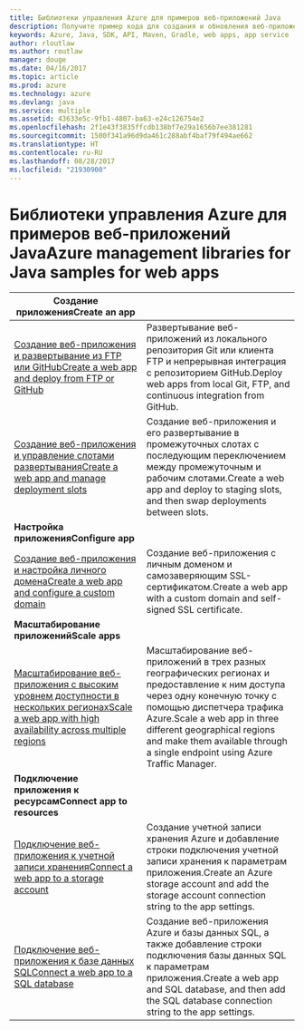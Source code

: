 ```yaml
---
title: Библиотеки управления Azure для примеров веб-приложений Java
description: Получите пример кода для создания и обновления веб-приложений Azure, размещенных в службе приложений, используя библиотеки управления Azure для Java.
keywords: Azure, Java, SDK, API, Maven, Gradle, web apps, app service
author: rloutlaw
ms.author: routlaw
manager: douge
ms.date: 04/16/2017
ms.topic: article
ms.prod: azure
ms.technology: azure
ms.devlang: java
ms.service: multiple
ms.assetid: 43633e5c-9fb1-4807-ba63-e24c126754e2
ms.openlocfilehash: 2f1e43f3835ffcdb138bf7e29a1656b7ee381281
ms.sourcegitcommit: 1500f341a96d9da461c288abf4baf79f494ae662
ms.translationtype: HT
ms.contentlocale: ru-RU
ms.lasthandoff: 08/28/2017
ms.locfileid: "21930900"
---
```

# <a name="azure-management-libraries-for-java-samples-for-web-apps"></a><span data-ttu-id="b47c1-104">Библиотеки управления Azure для примеров веб-приложений Java</span><span class="sxs-lookup"><span data-stu-id="b47c1-104">Azure management libraries for Java samples for web apps</span></span>

| <span data-ttu-id="b47c1-105">**Создание приложения**</span><span class="sxs-lookup"><span data-stu-id="b47c1-105">**Create an app**</span></span> ||
|---|---|
| <span data-ttu-id="b47c1-106">[Создание веб-приложения и развертывание из FTP или GitHub][1]</span><span class="sxs-lookup"><span data-stu-id="b47c1-106">[Create a web app and deploy from FTP or GitHub][1]</span></span> | <span data-ttu-id="b47c1-107">Развертывание веб-приложений из локального репозитория Git или клиента FTP и непрерывная интеграция с репозиторием GitHub.</span><span class="sxs-lookup"><span data-stu-id="b47c1-107">Deploy web apps from local Git, FTP, and continuous integration from GitHub.</span></span> |
| <span data-ttu-id="b47c1-108">[Создание веб-приложения и управление слотами развертывания][2]</span><span class="sxs-lookup"><span data-stu-id="b47c1-108">[Create a web app and manage deployment slots][2]</span></span> | <span data-ttu-id="b47c1-109">Создание веб-приложения и его развертывание в промежуточных слотах с последующим переключением между промежуточным и рабочим слотами.</span><span class="sxs-lookup"><span data-stu-id="b47c1-109">Create a web app and deploy to staging slots, and then swap deployments between slots.</span></span> |
| <span data-ttu-id="b47c1-110">**Настройка приложения**</span><span class="sxs-lookup"><span data-stu-id="b47c1-110">**Configure app**</span></span> ||
| <span data-ttu-id="b47c1-111">[Создание веб-приложения и настройка личного домена][3]</span><span class="sxs-lookup"><span data-stu-id="b47c1-111">[Create a web app and configure a custom domain][3]</span></span> | <span data-ttu-id="b47c1-112">Создание веб-приложения с личным доменом и самозаверяющим SSL-сертификатом.</span><span class="sxs-lookup"><span data-stu-id="b47c1-112">Create a web app with a custom domain and self-signed SSL certificate.</span></span> |
| <span data-ttu-id="b47c1-113">**Масштабирование приложений**</span><span class="sxs-lookup"><span data-stu-id="b47c1-113">**Scale apps**</span></span> ||
| <span data-ttu-id="b47c1-114">[Масштабирование веб-приложения с высоким уровнем доступности в нескольких регионах][4]</span><span class="sxs-lookup"><span data-stu-id="b47c1-114">[Scale a web app with high availability across multiple regions][4]</span></span> | <span data-ttu-id="b47c1-115">Масштабирование веб-приложений в трех разных географических регионах и предоставление к ним доступа через одну конечную точку с помощью диспетчера трафика Azure.</span><span class="sxs-lookup"><span data-stu-id="b47c1-115">Scale a web app in three different geographical regions and make them available through a single endpoint using Azure Traffic Manager.</span></span> | 
| <span data-ttu-id="b47c1-116">**Подключение приложения к ресурсам**</span><span class="sxs-lookup"><span data-stu-id="b47c1-116">**Connect app to resources**</span></span> ||
| <span data-ttu-id="b47c1-117">[Подключение веб-приложения к учетной записи хранения][5]</span><span class="sxs-lookup"><span data-stu-id="b47c1-117">[Connect a web app to a storage account][5]</span></span> | <span data-ttu-id="b47c1-118">Создание учетной записи хранения Azure и добавление строки подключения учетной записи хранения к параметрам приложения.</span><span class="sxs-lookup"><span data-stu-id="b47c1-118">Create an Azure storage account and add the storage account connection string to the app settings.</span></span> |
| <span data-ttu-id="b47c1-119">[Подключение веб-приложения к базе данных SQL][6]</span><span class="sxs-lookup"><span data-stu-id="b47c1-119">[Connect a web app to a SQL database][6]</span></span> | <span data-ttu-id="b47c1-120">Создание веб-приложения Azure и базы данных SQL, а также добавление строки подключения базы данных SQL к параметрам приложения.</span><span class="sxs-lookup"><span data-stu-id="b47c1-120">Create a web app and SQL database, and then add the SQL database connection string to the app settings.</span></span> |

[1]: java-sdk-configure-webapp-sources.md
[2]: https://azure.microsoft.com/resources/samples/app-service-java-manage-staging-and-production-slots-for-web-apps/
[3]: https://azure.microsoft.com/resources/samples/app-service-java-manage-web-apps-with-custom-domains/
[4]: https://azure.microsoft.com/resources/samples/app-service-java-scale-web-apps-on-linux/
[5]: https://azure.microsoft.com/resources/samples/app-service-java-manage-storage-connections-for-web-apps/
[6]: https://azure.microsoft.com/resources/samples/app-service-java-manage-data-connections-for-web-apps/